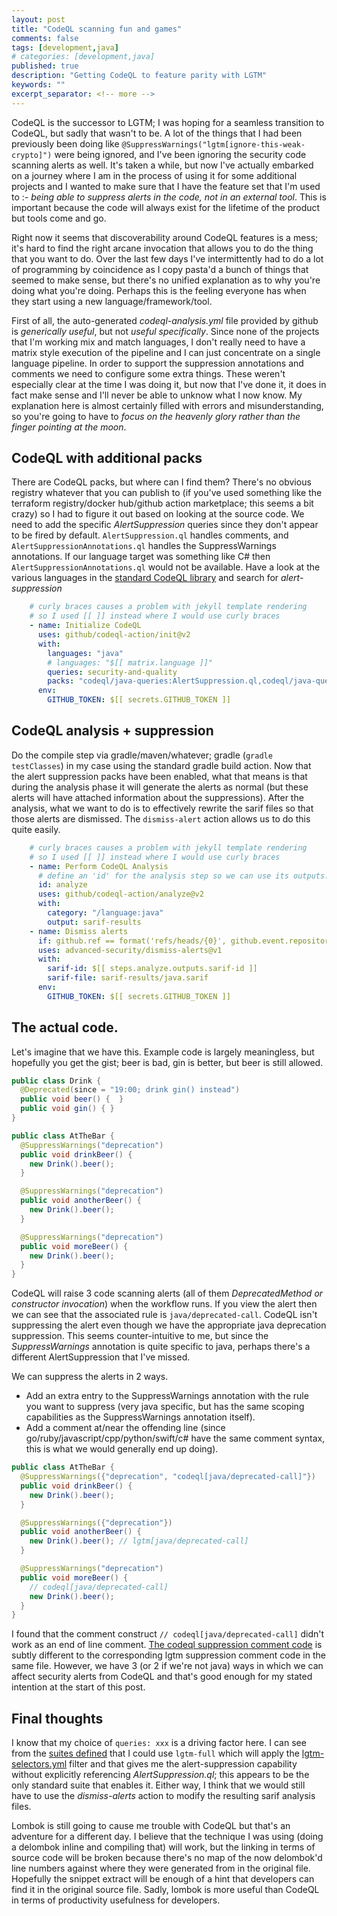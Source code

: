 ```yaml
---
layout: post
title: "CodeQL scanning fun and games"
comments: false
tags: [development,java]
# categories: [development,java]
published: true
description: "Getting CodeQL to feature parity with LGTM"
keywords: ""
excerpt_separator: <!-- more -->
---
```


CodeQL is the successor to LGTM; I was hoping for a seamless transition to CodeQL, but sadly that wasn't to be. A lot of the things that I had been previously been doing like `@SuppressWarnings("lgtm[ignore-this-weak-crypto]")` were being ignored, and I've been ignoring the security code scanning alerts as well. It's taken a while, but now I've actually embarked on a journey where I am in the process of using it for some additional projects and I wanted to make sure that I have the feature set that I'm used to :- _being able to suppress alerts in the code, not in an external tool_. This is important because the code will always exist for the lifetime of the product but tools come and go.

<!-- more -->

Right now it seems that discoverability around CodeQL features is a mess; it's hard to find the right arcane invocation that allows you to do the thing that you want to do. Over the last few days I've intermittently had to do a lot of programming by coincidence as I copy pasta'd a bunch of things that seemed to make sense, but there's no unified explanation as to why you're doing what you're doing. Perhaps this is the feeling everyone has when they start using a new language/framework/tool.

First of all, the auto-generated _codeql-analysis.yml_ file provided by github is _generically useful_, but not _useful specifically_. Since none of the projects that I'm working mix and match languages, I don't really need to have a matrix style execution of the pipeline and I can just concentrate on a single language pipeline. In order to support the suppression annotations and comments we need to configure some extra things. These weren't especially clear at the time I was doing it, but now that I've done it, it does in fact make sense and I'll never be able to unknow what I now know. My explanation here is almost certainly filled with errors and misunderstanding, so you're going to have to _focus on the heavenly glory rather than the finger pointing at the moon_.

## CodeQL with additional packs

There are CodeQL packs, but where can I find them? There's no obvious registry whatever that you can publish to (if you've used something like the terraform registry/docker hub/github action marketplace; this seems a bit crazy) so I had to figure it out based on looking at the source code. We need to add the specific _AlertSuppression_ queries since they don't appear to be fired by default. `AlertSuppression.ql` handles comments, and `AlertSuppressionAnnotations.ql` handles the SuppressWarnings annotations. If our language target was something like C# then `AlertSuppressionAnnotations.ql` would not be available. Have a look at the various languages in the [standard CodeQL library](https://github.com/github/codeql) and search for _alert-suppression_

```yaml
    # curly braces causes a problem with jekyll template rendering
    # so I used [[ ]] instead where I would use curly braces
    - name: Initialize CodeQL
      uses: github/codeql-action/init@v2
      with:
        languages: "java"
        # languages: "$[[ matrix.language ]]"
        queries: security-and-quality
        packs: "codeql/java-queries:AlertSuppression.ql,codeql/java-queries:AlertSuppressionAnnotations.ql"
      env:
        GITHUB_TOKEN: $[[ secrets.GITHUB_TOKEN ]]
```

## CodeQL analysis + suppression

Do the compile step via gradle/maven/whatever; gradle (`gradle testClasses`) in my case using the standard gradle build action. Now that the alert suppression packs have been enabled, what that means is that during the analysis phase it will generate the alerts as normal (but these alerts will have attached information about the suppressions). After the analysis, what we want to do is to effectively rewrite the sarif files so that those alerts are dismissed. The `dismiss-alert` action allows us to do this quite easily.

```yaml
    # curly braces causes a problem with jekyll template rendering
    # so I used [[ ]] instead where I would use curly braces
    - name: Perform CodeQL Analysis
      # define an 'id' for the analysis step so we can use its outputs.
      id: analyze
      uses: github/codeql-action/analyze@v2
      with:
        category: "/language:java"
        output: sarif-results
    - name: Dismiss alerts
      if: github.ref == format('refs/heads/{0}', github.event.repository.default_branch)
      uses: advanced-security/dismiss-alerts@v1
      with:
        sarif-id: $[[ steps.analyze.outputs.sarif-id ]]
        sarif-file: sarif-results/java.sarif
      env:
        GITHUB_TOKEN: $[[ secrets.GITHUB_TOKEN ]]
```


## The actual code.

Let's imagine that we have this. Example code is largely meaningless, but hopefully you get the gist; beer is bad, gin is better, but beer is still allowed.

```java
public class Drink {
  @Deprecated(since = "19:00; drink gin() instead")
  public void beer() {  }
  public void gin() { }
}

public class AtTheBar {
  @SuppressWarnings("deprecation")
  public void drinkBeer() {
    new Drink().beer();
  }

  @SuppressWarnings("deprecation")
  public void anotherBeer() {
    new Drink().beer();
  }

  @SuppressWarnings("deprecation")
  public void moreBeer() {
    new Drink().beer();
  }
}
```

CodeQL will raise 3 code scanning alerts (all of them _DeprecatedMethod or constructor invocation_) when the workflow runs. If you view the alert then we can see that the associated rule is `java/deprecated-call`. CodeQL isn't suppressing the alert even though we have the appropriate java deprecation suppression. This seems counter-intuitive to me, but since the _SuppressWarnings_ annotation is quite specific to java, perhaps there's a different AlertSuppression that I've missed.

We can suppress the alerts in 2 ways.
- Add an extra entry to the SuppressWarnings annotation with the rule you want to suppress (very java specific, but has the same scoping capabilities as the SuppressWarnings annotation itself).
- Add a comment at/near the offending line (since go/ruby/javascript/cpp/python/swift/c# have the same comment syntax, this is what we would generally end up doing).

```java
public class AtTheBar {
  @SuppressWarnings({"deprecation", "codeql[java/deprecated-call]"})
  public void drinkBeer() {
    new Drink().beer();
  }

  @SuppressWarnings({"deprecation"})
  public void anotherBeer() {
    new Drink().beer(); // lgtm[java/deprecated-call]
  }

  @SuppressWarnings("deprecation")
  public void moreBeer() {
    // codeql[java/deprecated-call]
    new Drink().beer();
  }
}
```

I found that the comment construct `// codeql[java/deprecated-call]` didn't work as an end of line comment. [The codeql suppression comment code](https://github.com/github/codeql/blob/main/shared/util/codeql/util/suppression/AlertSuppression.qll#L97-L123) is subtly different to the corresponding lgtm suppression comment code in the same file. However, we have 3 (or 2 if we're not java) ways in which we can affect security alerts from CodeQL and that's good enough for my stated intention at the start of this post.

## Final thoughts

I know that my choice of `queries: xxx` is a driving factor here. I can see from the [suites defined](https://github.com/github/codeql/tree/main/java/ql/src/codeql-suites) that I could use `lgtm-full` which will apply the [lgtm-selectors.yml](https://github.com/github/codeql/blob/main/misc/suite-helpers/lgtm-selectors.yml) filter and that gives me the alert-suppression capability without explicitly referencing _AlertSuppression.ql_; this appears to be the only standard suite that enables it. Either way, I think that we would still have to use the _dismiss-alerts_ action to modify the resulting sarif analysis files.

Lombok is still going to cause me trouble with CodeQL but that's an adventure for a different day. I believe that the technique I was using (doing a delombok inline and compiling that) will work, but the linking in terms of source code will be broken because there's no map of the now delombok'd line numbers against where they were generated from in the original file. Hopefully the snippet extract will be enough of a hint that developers can find it in the original source file. Sadly, lombok is more useful than CodeQL in terms of productivity usefulness for developers.
